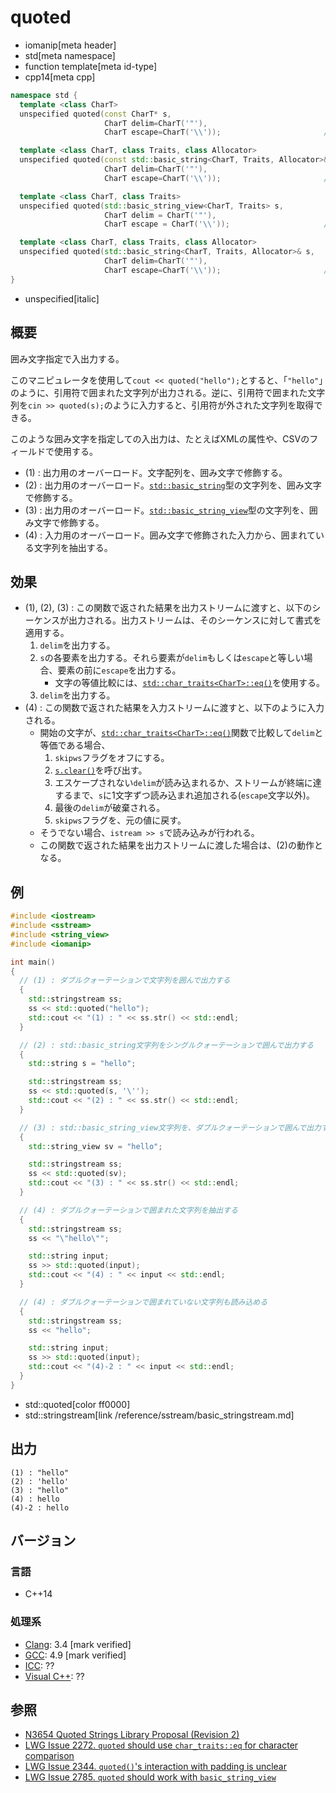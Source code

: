 # quoted
* iomanip[meta header]
* std[meta namespace]
* function template[meta id-type]
* cpp14[meta cpp]

```cpp
namespace std {
  template <class CharT>
  unspecified quoted(const CharT* s,
                     CharT delim=CharT('"'),
                     CharT escape=CharT('\\'));                       // (1)

  template <class CharT, class Traits, class Allocator>
  unspecified quoted(const std::basic_string<CharT, Traits, Allocator>& s,
                     CharT delim=CharT('"'),
                     CharT escape=CharT('\\'));                       // (2)

  template <class CharT, class Traits>
  unspecified quoted(std::basic_string_view<CharT, Traits> s,
                     CharT delim = CharT('"'),
                     CharT escape = CharT('\\'));                     // (3) C++17

  template <class CharT, class Traits, class Allocator>
  unspecified quoted(std::basic_string<CharT, Traits, Allocator>& s,
                     CharT delim=CharT('"'),
                     CharT escape=CharT('\\'));                       // (4)
}
```
* unspecified[italic]

## 概要
囲み文字指定で入出力する。

このマニピュレータを使用して`cout << quoted("hello");`とすると、「`"hello"`」のように、引用符で囲まれた文字列が出力される。逆に、引用符で囲まれた文字列を`cin >> quoted(s);`のように入力すると、引用符が外された文字列を取得できる。

このような囲み文字を指定しての入出力は、たとえばXMLの属性や、CSVのフィールドで使用する。

- (1) : 出力用のオーバーロード。文字配列を、囲み文字で修飾する。
- (2) : 出力用のオーバーロード。[`std::basic_string`](/reference/string/basic_string.md)型の文字列を、囲み文字で修飾する。
- (3) : 出力用のオーバーロード。[`std::basic_string_view`](/reference/string_view/basic_string_view.md)型の文字列を、囲み文字で修飾する。
- (4) : 入力用のオーバーロード。囲み文字で修飾された入力から、囲まれている文字列を抽出する。


## 効果
- (1), (2), (3) : この関数で返された結果を出力ストリームに渡すと、以下のシーケンスが出力される。出力ストリームは、そのシーケンスに対して書式を適用する。
    1. `delim`を出力する。
    2. `s`の各要素を出力する。それら要素が`delim`もしくは`escape`と等しい場合、要素の前に`escape`を出力する。
        - 文字の等値比較には、[`std::char_traits<CharT>::eq()`](/reference/string/char_traits/eq.md)を使用する。
    3. `delim`を出力する。
- (4) : この関数で返された結果を入力ストリームに渡すと、以下のように入力される。
    - 開始の文字が、[`std::char_traits<CharT>::eq()`](/reference/string/char_traits/eq.md)関数で比較して`delim`と等価である場合、
        1. `skipws`フラグをオフにする。
        2. [`s.clear()`](/reference/string/basic_string/clear.md)を呼び出す。
        3. エスケープされない`delim`が読み込まれるか、ストリームが終端に達するまで、`s`に1文字ずつ読み込まれ追加される(`escape`文字以外)。
        4. 最後の`delim`が破棄される。
        5. `skipws`フラグを、元の値に戻す。
    - そうでない場合、`istream >> s`で読み込みが行われる。
    - この関数で返された結果を出力ストリームに渡した場合は、(2)の動作となる。


## 例
```cpp example
#include <iostream>
#include <sstream>
#include <string_view>
#include <iomanip>

int main()
{
  // (1) : ダブルクォーテーションで文字列を囲んで出力する
  {
    std::stringstream ss;
    ss << std::quoted("hello");
    std::cout << "(1) : " << ss.str() << std::endl;
  }

  // (2) : std::basic_string文字列をシングルクォーテーションで囲んで出力する
  {
    std::string s = "hello";

    std::stringstream ss;
    ss << std::quoted(s, '\'');
    std::cout << "(2) : " << ss.str() << std::endl;
  }

  // (3) : std::basic_string_view文字列を、ダブルクォーテーションで囲んで出力する
  {
    std::string_view sv = "hello";

    std::stringstream ss;
    ss << std::quoted(sv);
    std::cout << "(3) : " << ss.str() << std::endl;
  }

  // (4) : ダブルクォーテーションで囲まれた文字列を抽出する
  {
    std::stringstream ss;
    ss << "\"hello\"";

    std::string input;
    ss >> std::quoted(input);
    std::cout << "(4) : " << input << std::endl;
  }

  // (4) : ダブルクォーテーションで囲まれていない文字列も読み込める
  {
    std::stringstream ss;
    ss << "hello";

    std::string input;
    ss >> std::quoted(input);
    std::cout << "(4)-2 : " << input << std::endl;
  }
}
```
* std::quoted[color ff0000]
* std::stringstream[link /reference/sstream/basic_stringstream.md]

## 出力
```
(1) : "hello"
(2) : 'hello'
(3) : "hello"
(4) : hello
(4)-2 : hello
```


## バージョン
### 言語
- C++14

### 処理系
- [Clang](/implementation.md#clang): 3.4 [mark verified]
- [GCC](/implementation.md#gcc): 4.9 [mark verified]
- [ICC](/implementation.md#icc): ??
- [Visual C++](/implementation.md#visual_cpp): ??


## 参照
- [N3654 Quoted Strings Library Proposal (Revision 2)](http://www.open-std.org/jtc1/sc22/wg21/docs/papers/2013/n3654.html)
- [LWG Issue 2272. `quoted` should use `char_traits::eq` for character comparison](https://wg21.cmeerw.net/lwg/issue2272)
- [LWG Issue 2344. `quoted()`'s interaction with padding is unclear](https://wg21.cmeerw.net/lwg/issue2344)
- [LWG Issue 2785. `quoted` should work with `basic_string_view`](https://wg21.cmeerw.net/lwg/issue2785)
